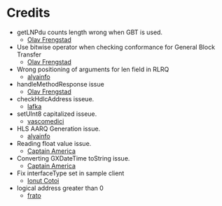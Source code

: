 Credits
=======
  - getLNPdu counts length wrong when GBT is used.
    * [Olav Frengstad](https://github.com/lafka)
  - Use bitwise operator when checking conformance for General Block Transfer
    * [Olav Frengstad](https://github.com/lafka)
  - Wrong positioning of arguments for len field in RLRQ
    * [alyainfo](https://www.gurux.fi/user/155959)
  - handleMethodResponse issue
    * [Olav Frengstad](https://github.com/lafka)
  - checkHdlcAddress isseue.
    * [lafka](https://github.com/lafka)
  - setUInt8 capitalized isseue.
    * [vascomedici](https://github.com/vascomedici)
  - HLS AARQ Generation issue.
    * [alyainfo](https://www.gurux.fi/user/155959)
  - Reading float value issue.
    * [Captain America](https://www.gurux.fi/user/182156)
  - Converting GXDateTime toString issue.
    * [Captain America](https://www.gurux.fi/user/182156)
  - Fix interfaceType set in sample client
    * [Ionut Cotoi](https://github.com/icotoi)
  - logical address greater than 0
    * [frato](https://www.gurux.fi/user/169642)
